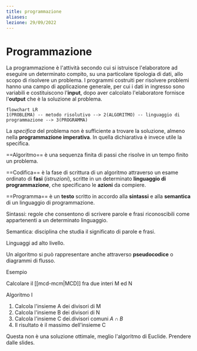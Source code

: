 ```yaml
---
title: programmazione
aliases:
lezione: 29/09/2022
---
```


# Programmazione

La programmazione è l'attività secondo cui si istruisce l'elaboratore ad eseguire un determinato compito, su una particolare tipologia di dati, allo scopo di risolvere un problema. I programmi costruiti per risolvere problemi hanno una campo di applicazione generale, per cui i dati in ingresso sono variabili e costituiscono l'**input**, dopo aver calcolato l'elaboratore fornisce l'**output** che è la soluzione al problema.

```mermaid
flowchart LR
1(PROBLEMA) -- metodo risolutivo --> 2(ALGORITMO) -- linguaggio di programmazione --> 3(PROGRAMMA)
```

La *specifica* del problema non è sufficiente a trovare la soluzione, almeno nella **programmazione imperativa**. In quella dichiarativa è invece utile la specifica.


==Algoritmo== è una sequenza finita di passi che risolve in un tempo finito un problema.

==Codifica== è la fase di scrittura di un algoritmo attraverso un esame ordinato di **fasi** (*istruzioni*), scritte in un determinato **linguaggio di programmazione**, che specificano le **azioni** da compiere.

==Programma== è un **testo** scritto in accordo alla **sintassi** e alla **semantica** di un linguaggio di programmazione.

Sintassi: regole che consentono di scrivere parole e frasi riconoscibili come appartenenti a un determinato linguaggio.

Semantica: disciplina che studia il significato di parole e frasi.

Linguaggi ad alto livello.

Un algoritmo si può rappresentare anche attraverso **pseudocodice** o diagrammi di flusso.

Esempio

Calcolare il [[mcd-mcm|MCD]] fra due interi M ed N

Algoritmo I
1. Calcola l'insieme A dei divisori di M
2. Calcola l'insieme B dei divisori di N
3. Calcola l'insieme C dei.divisori comuni $A\cap B$
4. Il risultato è il massimo dell'insieme C

Questa non è una soluzione ottimale, meglio l'algoritmo di Euclide. Prendere dalle slides.
